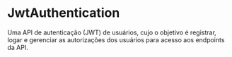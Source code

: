 # JwtAuthentication

Uma API de autenticação (JWT) de usuários, cujo o objetivo é registrar, logar e gerenciar as autorizações dos usuários para acesso aos endpoints da API.
